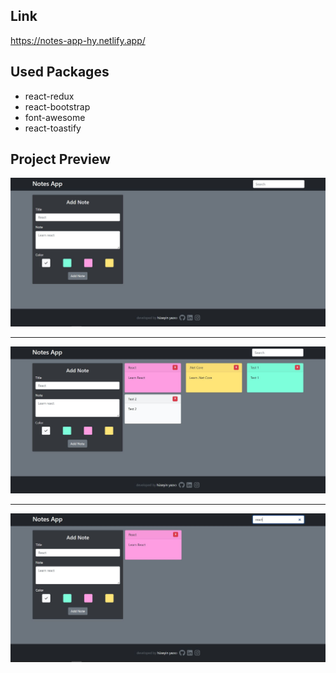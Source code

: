 ## Link
<a href="https://notes-app-hy.netlify.app/" target="_blank">https://notes-app-hy.netlify.app/</a>

## Used Packages

- react-redux
- react-bootstrap
- font-awesome
- react-toastify

## Project Preview

<img src="img/1.JPG"><img/>
<hr />
<img src="img/2.JPG"><img/>
<hr />
<img src="img/3.JPG"><img/>
